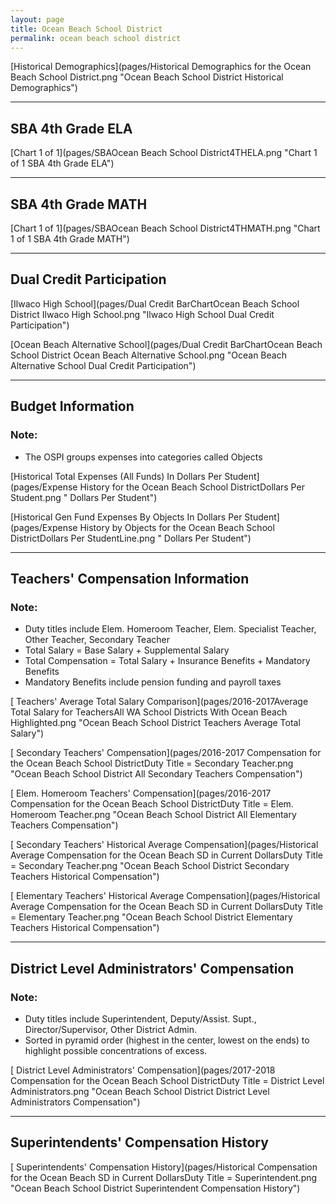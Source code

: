 ```yaml
---
layout: page
title: Ocean Beach School District
permalink: ocean beach school district
---
```



[Historical Demographics](pages/Historical Demographics for the Ocean Beach School District.png "Ocean Beach School District Historical Demographics")

___

## SBA 4th Grade ELA

[Chart 1 of 1](pages/SBAOcean Beach School District4THELA.png "Chart 1 of 1 SBA 4th Grade ELA")


___

## SBA 4th Grade MATH

[Chart 1 of 1](pages/SBAOcean Beach School District4THMATH.png "Chart 1 of 1 SBA 4th Grade MATH")


___

## Dual Credit Participation

[Ilwaco High School](pages/Dual Credit BarChartOcean Beach School District Ilwaco High School.png "Ilwaco High School Dual Credit Participation")

[Ocean Beach Alternative School](pages/Dual Credit BarChartOcean Beach School District Ocean Beach Alternative School.png "Ocean Beach Alternative School Dual Credit Participation")


___

## Budget Information
### Note:
- The OSPI groups expenses into categories called Objects

[Historical Total Expenses (All Funds) In Dollars Per Student](pages/Expense History for the Ocean Beach School DistrictDollars Per Student.png " Dollars Per Student")

[Historical Gen Fund Expenses By Objects In Dollars Per Student](pages/Expense History by Objects for the Ocean Beach School DistrictDollars Per StudentLine.png " Dollars Per Student")


___

## Teachers' Compensation Information
### Note:
- Duty titles include Elem. Homeroom Teacher, Elem. Specialist Teacher, Other Teacher, Secondary Teacher
- Total Salary = Base Salary + Supplemental Salary
- Total Compensation = Total Salary + Insurance Benefits + Mandatory Benefits
- Mandatory Benefits include pension funding and payroll taxes

[ Teachers' Average Total Salary Comparison](pages/2016-2017Average Total Salary for TeachersAll WA School Districts With Ocean Beach Highlighted.png "Ocean Beach School District Teachers Average Total Salary")

[ Secondary Teachers' Compensation](pages/2016-2017 Compensation for the Ocean Beach School DistrictDuty Title = Secondary Teacher.png "Ocean Beach School District All Secondary Teachers Compensation")

[ Elem. Homeroom Teachers' Compensation](pages/2016-2017 Compensation for the Ocean Beach School DistrictDuty Title = Elem. Homeroom Teacher.png "Ocean Beach School District All Elementary Teachers Compensation")

[ Secondary Teachers' Historical Average Compensation](pages/Historical Average Compensation for the Ocean Beach SD in Current DollarsDuty Title = Secondary Teacher.png "Ocean Beach School District Secondary Teachers Historical Compensation")

[ Elementary Teachers' Historical Average Compensation](pages/Historical Average Compensation for the Ocean Beach SD in Current DollarsDuty Title = Elementary Teacher.png "Ocean Beach School District Elementary Teachers Historical Compensation")


___

## District Level Administrators' Compensation

### Note:
- Duty titles include Superintendent, Deputy/Assist. Supt., Director/Supervisor, Other District Admin.
- Sorted in pyramid order (highest in the center, lowest on the ends) to highlight possible concentrations of excess.

[ District Level Administrators' Compensation](pages/2017-2018 Compensation for the Ocean Beach School DistrictDuty Title = District Level Administrators.png "Ocean Beach School District District Level Administrators Compensation")


___

## Superintendents' Compensation History

[ Superintendents' Compensation History](pages/Historical Compensation for the Ocean Beach SD in Current DollarsDuty Title = Superintendent.png "Ocean Beach School District Superintendent Compensation History")

